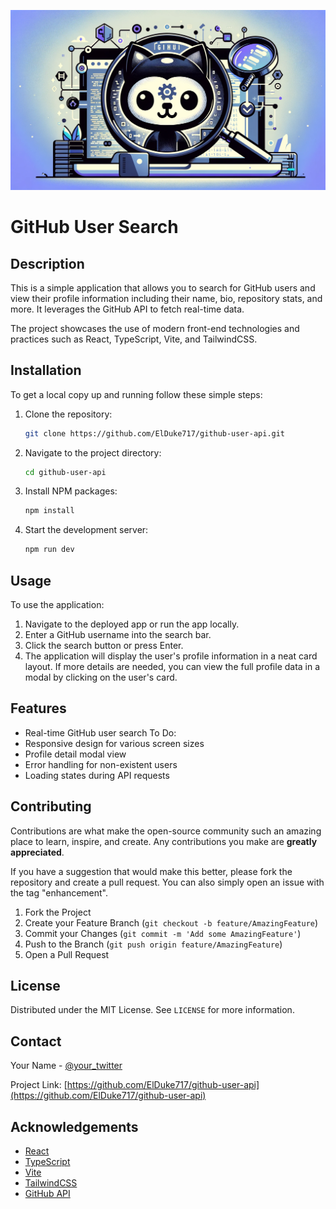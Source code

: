 ![GitHub User Search](src/assets/banner-img.png)

# GitHub User Search

## Description

This is a simple application that allows you to search for GitHub users and view their profile information including their name, bio, repository stats, and more. It leverages the GitHub API to fetch real-time data.

The project showcases the use of modern front-end technologies and practices such as React, TypeScript, Vite, and TailwindCSS.

## Installation

To get a local copy up and running follow these simple steps:

1. Clone the repository:
   ```sh
   git clone https://github.com/ElDuke717/github-user-api.git
   ```
2. Navigate to the project directory:
   ```sh
   cd github-user-api
   ```
3. Install NPM packages:
   ```sh
   npm install
   ```
4. Start the development server:
   ```sh
   npm run dev
   ```

## Usage

To use the application:

1. Navigate to the deployed app or run the app locally.
2. Enter a GitHub username into the search bar.
3. Click the search button or press Enter.
4. The application will display the user's profile information in a neat card layout. If more details are needed, you can view the full profile data in a modal by clicking on the user's card.

## Features

- Real-time GitHub user search
  To Do:
- Responsive design for various screen sizes
- Profile detail modal view
- Error handling for non-existent users
- Loading states during API requests

## Contributing

Contributions are what make the open-source community such an amazing place to learn, inspire, and create. Any contributions you make are **greatly appreciated**.

If you have a suggestion that would make this better, please fork the repository and create a pull request. You can also simply open an issue with the tag "enhancement".

1. Fork the Project
2. Create your Feature Branch (`git checkout -b feature/AmazingFeature`)
3. Commit your Changes (`git commit -m 'Add some AmazingFeature'`)
4. Push to the Branch (`git push origin feature/AmazingFeature`)
5. Open a Pull Request

## License

Distributed under the MIT License. See `LICENSE` for more information.

## Contact

Your Name - [@your_twitter](https://twitter.com/your_twitter)

Project Link: [https://github.com/ElDuke717/github-user-api](https://github.com/ElDuke717/github-user-api)

## Acknowledgements

- [React](https://reactjs.org/)
- [TypeScript](https://www.typescriptlang.org/)
- [Vite](https://vitejs.dev/)
- [TailwindCSS](https://tailwindcss.com/)
- [GitHub API](https://docs.github.com/en/rest)
